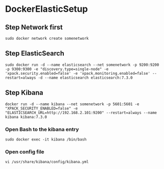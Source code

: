 # DockerElasticSetup

## Step Network first

```
sudo docker network create somenetwork
```

## Step ElasticSearch
```
sudo docker run -d --name elasticsearch --net somenetwork -p 9200:9200 -p 9300:9300 -e "discovery.type=single-node" -e 'xpack.security.enabled=false' -e 'xpack.monitoring.enabled=false' --restart=always -d --name elasticsearch elasticsearch:7.3.0
```

## Step Kibana
```
docker run -d --name kibana --net somenetwork -p 5601:5601 -e "XPACK_SECURITY_ENABLED=false" -e "ELASTICSEARCH_URL=http://192.168.2.101:9200" --restart=always --name kibana kibana:7.3.0
```

### Open Bash to the kibana entry

```
sudo docker exec -it kibana /bin/bash
```

### Open config file

```
vi /usr/share/kibana/config/kibana.yml
```
